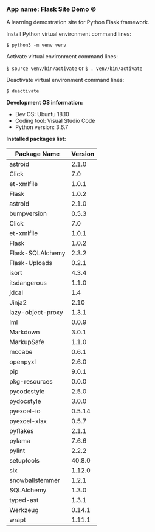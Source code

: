 ### App name: Flask Site Demo &copy;

A learning demostration site for Python Flask framework.

Install Python virtual environment command lines:

`$ python3 -m venv venv`

Activate virtual environment command lines:

`$ source venv/bin/activate` or `$ . venv/bin/activate`

Deactivate virtual environment command lines:

`$ deactivate`


**Development OS information:**

- Dev OS: Ubuntu 18.10
- Coding tool: Visual Studio Code
- Python version: 3.6.7


**Installed packages list:**

| Package Name | Version |
|------|------|
| astroid | 2.1.0 |
| Click | 7.0 |
| et-xmlfile | 1.0.1 |
| Flask | 1.0.2 |
| astroid | 2.1.0 |
| bumpversion | 0.5.3 |
| Click | 7.0 |
| et-xmlfile | 1.0.1 |
| Flask | 1.0.2 |
| Flask-SQLAlchemy | 2.3.2 |
| Flask-Uploads | 0.2.1 |
| isort | 4.3.4 |
| itsdangerous | 1.1.0 |
| jdcal | 1.4 |
| Jinja2 | 2.10 |
| lazy-object-proxy | 1.3.1 |
| lml | 0.0.9 |
| Markdown | 3.0.1 |
| MarkupSafe | 1.1.0 |
| mccabe | 0.6.1 |
| openpyxl | 2.6.0 |
| pip | 9.0.1 |
| pkg-resources | 0.0.0 |
| pycodestyle | 2.5.0 |
| pydocstyle | 3.0.0 |
| pyexcel-io | 0.5.14 |
| pyexcel-xlsx | 0.5.7 |
| pyflakes | 2.1.1 |
| pylama | 7.6.6 |
| pylint | 2.2.2 |
| setuptools | 40.8.0 |
| six | 1.12.0 |
| snowballstemmer | 1.2.1 |
| SQLAlchemy | 1.3.0 |
| typed-ast | 1.3.1 |
| Werkzeug | 0.14.1 |
| wrapt | 1.11.1 |
